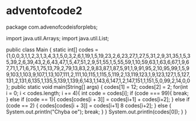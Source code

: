 # adventofcode2
package com.advenofcodeisforplebs;

import java.util.Arrays;
import java.util.List;

public class Main {
    static int[] codes = {1,0,0,3,1,1,2,3,1,3,4,3,1,5,0,3,2,6,1,19,1,5,19,23,2,6,23,27,1,27,5,31,2,9,31,35,1,5,35,39,2,6,39,43,2,6,43,47,1,5,47,51,2,9,51,55,1,5,55,59,1,10,59,63,1,63,6,67,1,9,67,71,1,71,6,75,1,75,13,79,2,79,13,83,2,9,83,87,1,87,5,91,1,9,91,95,2,10,95,99,1,5,99,103,1,103,9,107,1,13,107,111,2,111,10,115,1,115,5,119,2,13,119,123,1,9,123,127,1,5,127,131,2,131,6,135,1,135,5,139,1,139,6,143,1,143,6,147,1,2,147,151,1,151,5,0,99,2,14,0,0};
    public static void main(String[] args) {
        codes[1] = 12;
        codes[2] = 2;
        for(int i = 0; i < codes.length; i += 4){
            int code = codes[i];
            if (code === 99){
                break;
            } else if (code == 1){
                codes[codes[i + 3]] = codes[i+1] + codes[i+2];
            } else if (code == 2) {
                codes[codes[i + 3]] = codes[i+1] 8 codes[i+2];
            } else {
                System.out.println("Chyba oe");
                break;
            }
        }
        System.out.println(codes[0]);
    }
}
